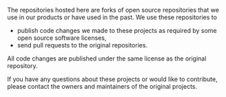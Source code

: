 The repositories hosted here are forks of open source repositories that we use in our products or have used in the past. 
We use these repositories to
- publish code changes we made to these projects as required by some open source software licenses,
- send pull requests to the original repositories.

All code changes are published under the same license as the original repository.

If you have any questions about these projects or would like to contribute, please contact the owners and maintainers of the original projects.
